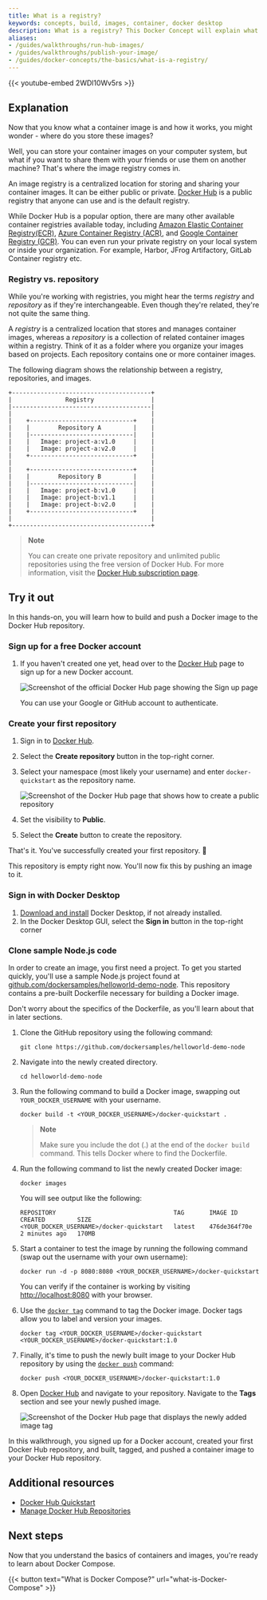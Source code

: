 ```yaml
---
title: What is a registry?
keywords: concepts, build, images, container, docker desktop
description: What is a registry? This Docker Concept will explain what a registry is, explore their interoperability, and have you interact with registries.
aliases:
- /guides/walkthroughs/run-hub-images/
- /guides/walkthroughs/publish-your-image/
- /guides/docker-concepts/the-basics/what-is-a-registry/
---
```


{{< youtube-embed 2WDl10Wv5rs >}}

## Explanation

Now that you know what a container image is and how it works, you might wonder - where do you store these images? 

Well, you can store your container images on your computer system, but what if you want to share them with your friends or use them on another machine? That's where the image registry comes in.

An image registry is a centralized location for storing and sharing your container images. It can be either public or private. [Docker Hub](https://hub.docker.com) is a public registry that anyone can use and is the default registry. 

While Docker Hub is a popular option, there are many other available container registries available today, including [Amazon Elastic Container Registry(ECR)](https://aws.amazon.com/ecr/), [Azure Container Registry (ACR)](https://azure.microsoft.com/en-in/products/container-registry), and [Google Container Registry (GCR)](https://cloud.google.com/artifact-registry). You can even run your private registry on your local system or inside your organization. For example, Harbor, JFrog Artifactory, GitLab Container registry etc.

### Registry vs. repository

While you're working with registries, you might hear the terms _registry_ and _repository_ as if they're interchangeable. Even though they're related, they're not quite the same thing.

A _registry_ is a centralized location that stores and manages container images, whereas a _repository_ is a collection of related container images within a registry. Think of it as a folder where you organize your images based on projects. Each repository contains one or more container images.

The following diagram shows the relationship between a registry, repositories, and images.

```goat {class="text-sm"}
+---------------------------------------+
|               Registry                |
|---------------------------------------|
|                                       |
|    +-----------------------------+    |
|    |        Repository A         |    |
|    |-----------------------------|    |
|    |   Image: project-a:v1.0     |    |
|    |   Image: project-a:v2.0     |    |
|    +-----------------------------+    |
|                                       |
|    +-----------------------------+    |
|    |        Repository B         |    |
|    |-----------------------------|    |
|    |   Image: project-b:v1.0     |    |
|    |   Image: project-b:v1.1     |    |
|    |   Image: project-b:v2.0     |    |
|    +-----------------------------+    |
|                                       |
+---------------------------------------+
```

>**Note**
>
> You can create one private repository and unlimited public repositories using the free version of Docker Hub. For more information, visit the [Docker Hub subscription page](https://www.docker.com/pricing/).

## Try it out

In this hands-on, you will learn how to build and push a Docker image to the Docker Hub repository.

### Sign up for a free Docker account

1. If you haven't created one yet, head over to the [Docker Hub](https://hub.docker.com) page to sign up for a new Docker account.

    ![Screenshot of the official Docker Hub page showing the Sign up page](images/dockerhub-signup.webp?border)

    You can use your Google or GitHub account to authenticate.

### Create your first repository

1. Sign in to [Docker Hub](https://hub.docker.com).
2. Select the **Create repository** button in the top-right corner.
3. Select your namespace (most likely your username) and enter `docker-quickstart` as the repository name.

    ![Screenshot of the Docker Hub page that shows how to create a public repository](images/create-hub-repository.webp?border)

4. Set the visibility to **Public**. 
5. Select the **Create** button to create the repository.

That's it. You've successfully created your first repository. 🎉

This repository is empty right now. You'll now fix this by pushing an image to it.

### Sign in with Docker Desktop

1. [Download and install](https://www.docker.com/products/docker-desktop/) Docker Desktop, if not already installed.
2. In the Docker Desktop GUI, select the **Sign in** button in the top-right corner

### Clone sample Node.js code

In order to create an image, you first need a project. To get you started quickly, you'll use a sample Node.js project found at [github.com/dockersamples/helloworld-demo-node](https://github.com/dockersamples/helloworld-demo-node). This repository contains a pre-built Dockerfile necessary for building a Docker image.

Don't worry about the specifics of the Dockerfile, as you'll learn about that in later sections.

1. Clone the GitHub repository using the following command:

    ```console
    git clone https://github.com/dockersamples/helloworld-demo-node
    ```

2. Navigate into the newly created directory.

    ```console
    cd helloworld-demo-node
    ```

3. Run the following command to build a Docker image, swapping out `YOUR_DOCKER_USERNAME` with your username.

    ```console
    docker build -t <YOUR_DOCKER_USERNAME>/docker-quickstart .
    ```

    >**Note**
    >
    > Make sure you include the dot (.) at the end of the `docker build` command. This tells Docker where to find the Dockerfile.

4. Run the following command to list the newly created Docker image:

    ```console
    docker images
    ```

    You will see output like the following:

    ```console
    REPOSITORY                                 TAG       IMAGE ID       CREATED         SIZE
    <YOUR_DOCKER_USERNAME>/docker-quickstart   latest    476de364f70e   2 minutes ago   170MB
    ```

5. Start a container to test the image by running the following command (swap out the username with your own username):

    ```console
    docker run -d -p 8080:8080 <YOUR_DOCKER_USERNAME>/docker-quickstart 
    ```

    You can verify if the container is working by visiting [http://localhost:8080](http://localhost:8080) with your browser.

6. Use the [`docker tag`](/reference/cli/docker/image/tag/) command to tag the Docker image. Docker tags allow you to label and version your images. 

    ```console 
    docker tag <YOUR_DOCKER_USERNAME>/docker-quickstart <YOUR_DOCKER_USERNAME>/docker-quickstart:1.0 
    ```

7. Finally, it's time to push the newly built image to your Docker Hub repository by using the [`docker push`](/reference/cli/docker/image/push/) command:

    ```console 
    docker push <YOUR_DOCKER_USERNAME>/docker-quickstart:1.0
    ```

8. Open [Docker Hub](https://hub.docker.com) and navigate to your repository. Navigate to the **Tags** section and see your newly pushed image.

    ![Screenshot of the Docker Hub page that displays the newly added image tag](images/dockerhub-tags.webp?border=true) 

In this walkthrough, you signed up for a Docker account, created your first Docker Hub repository, and built, tagged, and pushed a container image to your Docker Hub repository.

## Additional resources

- [Docker Hub Quickstart](/docker-hub/quickstart/)
- [Manage Docker Hub Repositories](/docker-hub/repos/)

## Next steps

Now that you understand the basics of containers and images, you're ready to learn about Docker Compose.

{{< button text="What is Docker Compose?" url="what-is-Docker-Compose" >}}
